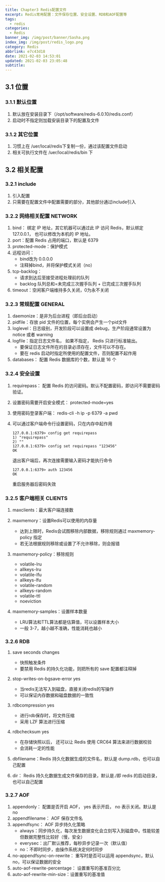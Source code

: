 ```yaml
---
title: Chapter3 Redis配置文件
excerpt: Redis常用配置：文件保存位置、安全设置、RDB和AOF配置等
tags:
  - redis
categories:
  - Redis
banner_img: /img/post/banner/Sasha.png
index_img: /img/post/redis_logo.png
category: Redis
abbrlink: e7c43d18
date: 2021-02-03 14:53:01
updated: 2021-02-03 23:05:48
subtitle:
---
```

## 3.1 位置

### 3.1.1 默认位置

1. 默认放在安装目录下（/opt/software/redis-6.0.10/redis.conf）
2. 启动时不指定则加载安装目录下的配置及文件

### 3.1.2 其它位置

1. 习惯上在 /uer/local/redis下复制一份，通过该配置文件启动
2. 相关可执行文件在 /uer/local/redis/bin 下

## 3.2 相关配置

### 3.2.1 include

1. 引入配置
2. 只需要在配置文件中配置需要的部分，其他部分通过include引入

### 3.2.2 网络相关配置 NETWORK

1. bind： 绑定 IP 地址，其它机器可以通过此 IP 访问 Redis，默认绑定 127.0.0.1， 也可以修改为本机的 IP 地址。
2. port：配置 Redis 占用的端口，默认是 6379
3. protected-mode：保护模式
4. 远程访问：
   * bind改为 0.0.0.0
   * 注释掉bind，并将保护模式关闭（no）
5. tcp-backlog：
   * 请求到达后至接受进程处理前的队列
   * backlog 队列总和=未完成三次握手队列 + 已完成三次握手队列
6. timeout：空闲客户端维持多久关闭，0为永不关闭



### 3.2.3 常规配置 GENERAL

1. daemonize：是非为后台进程（即后台启动）
2. pidfile：存放 pid 文件的位置，每个实例会产生一个pid文件
3. loglevel：日志级别，开发阶段可以设置成 debug，生产阶段通常设置为 notice 或者 warning
4. logfile：指定日志文件名， 如果不指定， Redis 只进行标准输出。 
   * 要保证日志文件所在的目录必须存在，文件可以不存在。 
   * 要在 redis 启动时指定所使用的配置文件，否则配置不起作用
5. databases： 配置 Redis 数据库的个数，默认是 16 个

### 3.2.4 安全设置

1. requirepass： 配置 Redis 的访问密码。默认不配置密码，即访问不需要密码验证。 
2. 设置密码需要开启安全模式： protected-mode=yes 
3. 使用密码登录客户端： redis-cli -h ip -p 6379 -a pwd
4. 可以通过客户端命令行设置密码，只在内存中起作用

    ```
    127.0.0.1:6379> config get requirepass
    1) "requirepass"
    2) ""
    127.0.0.1:6379> config set requirepass "123456"
    OK
    ```
    退出客户端后，再次连接需要输入密码才能执行命令
    ```
    127.0.0.1:6379> auth 123456
    OK
    ```
    重启服务器后密码失效

### 3.2.5 客户端相关 CLIENTS

1. maxclients：最大客户端连接数
2. maxmemory：设置Redis可以使用的内存量
   * 达到上限时，Redis会试图移除内部数据，移除规则通过 maxmemory-policy 指定
   * 若无法根据规则移除或设置了不允许移除，则会报错
3. maxmemory-policy：移除规则
   * volatile-lru 
   * allkeys-lru 
   * volatile-lfu 
   * allkeys-lfu 
   * volatile-random 
   * allkeys-random 
   * volatile-ttl 
   * noeviction

4. maxmemory-samples：设置样本数量
   * LRU算法和TTL算法都是估算值，可以设置样本大小
   * 一般 3-7，越小越不准确，性能消耗也越小


### 3.2.6 RDB

1. save seconds changes
   * 快照触发条件
   * 要禁用 Redis 的持久化功能，则把所有的 save 配置都注释掉

2. stop-writes-on-bgsave-error yes
   * 当redis无法写入到磁盘，直接关闭redis的写操作
   * 可以保证内存数据和磁盘数据的一致性

3. rdbcompression yes
   * 进行rdb保存时，将文件压缩
   * 采用 LZF 算法进行压缩

4. rdbchecksum yes
   * 在存储快照以后， 还可以让 Redis 使用 CRC64 算法来进行数据校验
   * 会消耗一定的性能

5. dbfilename：Redis 持久化数据生成的文件名，默认是 dump.rdb，也可以自己配置
6. dir： Redis 持久化数据生成文件保存的目录，默认是./即 redis 的启动目录，也可以自己配置

### 3.2.7 AOF

1. appendonly： 配置是否开启 AOF， yes 表示开启， no 表示关闭。默认是 no
2. appendfilename： AOF 保存文件名
3. appendfsync： AOF 异步持久化策略
   * always：同步持久化，每次发生数据变化会立刻写入到磁盘中。性能较差但数据完整性比较好（慢，安全）
   * everysec：出厂默认推荐，每秒异步记录一次（默认值）
   * no：不即时同步，由操作系统决定何时同步
4. no-appendfsync-on-rewrite： 重写时是否可以运用 appendsync，默认 no，可以保证数据的安全
5. auto-aof-rewrite-percentage： 设置重写的基准百分比
6. auto-aof-rewrite-min-size：设置重写的基准值


